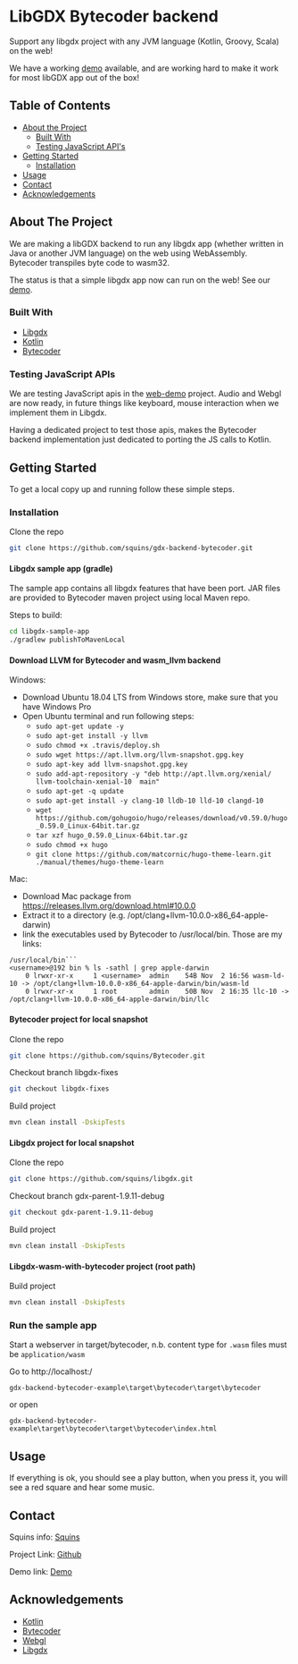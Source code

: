 # LibGDX Bytecoder backend
Support any libgdx project with any JVM language (Kotlin, Groovy, Scala) on the web!

We have a working [demo] available, and are working hard to make it work for most libGDX app out of the box!


## Table of Contents

* [About the Project](#about-the-project)
  * [Built With](#built-with)
  * [Testing JavaScript API's](#testing-javascript-apis)
* [Getting Started](#getting-started)
  * [Installation](#installation)
* [Usage](#usage)
* [Contact](#contact)
* [Acknowledgements](#acknowledgements)


## About The Project

We are making a libGDX backend to run any libgdx app (whether written in Java or another JVM language) on the web using WebAssembly.  
Bytecoder transpiles byte code to wasm32. 

The status is that a simple libgdx app now can run on the web! See our [demo].

### Built With

* [Libgdx]
* [Kotlin]
* [Bytecoder]

### Testing JavaScript APIs

We are testing JavaScript apis in the [web-demo] project. Audio and Webgl are now ready, in future things like keyboard, mouse interaction when we implement them in Libgdx.

Having a dedicated project to test those apis, makes the Bytecoder backend implementation just dedicated to porting the JS calls to Kotlin.

## Getting Started

To get a local copy up and running follow these simple steps.

### Installation

Clone the repo
```sh
git clone https://github.com/squins/gdx-backend-bytecoder.git
```
#### Libgdx sample app (gradle)

The sample app contains all libgdx features that have been port. JAR files are provided to Bytecoder maven project
using local Maven repo.

Steps to build:

```sh
cd libgdx-sample-app
./gradlew publishToMavenLocal
```

#### Download LLVM for Bytecoder and wasm_llvm backend
Windows:
* Download Ubuntu 18.04 LTS from Windows store, make sure that you have Windows Pro
* Open Ubuntu terminal and run following steps:
    * ```sudo apt-get update -y```
    * ```sudo apt-get install -y llvm```
    * ```sudo chmod +x .travis/deploy.sh```
    * ```sudo wget https://apt.llvm.org/llvm-snapshot.gpg.key```
    * ```sudo apt-key add llvm-snapshot.gpg.key```
    * ```sudo add-apt-repository -y "deb http://apt.llvm.org/xenial/   llvm-toolchain-xenial-10  main"```
    * ```sudo apt-get -q update```
    * ```sudo apt-get install -y clang-10 lldb-10 lld-10 clangd-10```
    * ```wget https://github.com/gohugoio/hugo/releases/download/v0.59.0/hugo_0.59.0_Linux-64bit.tar.gz```
    * ```tar xzf hugo_0.59.0_Linux-64bit.tar.gz```
    * ```sudo chmod +x hugo```
    * ```git clone https://github.com/matcornic/hugo-theme-learn.git ./manual/themes/hugo-theme-learn```

Mac: 
* Download Mac package from https://releases.llvm.org/download.html#10.0.0
* Extract it to a directory (e.g. /opt/clang+llvm-10.0.0-x86_64-apple-darwin)
* link the executables used by Bytecoder to /usr/local/bin. Those are my links:

```<username>@192 bin % pwd
/usr/local/bin```
<username>@192 bin % ls -sathl | grep apple-darwin
    0 lrwxr-xr-x     1 <username>  admin    54B Nov  2 16:56 wasm-ld-10 -> /opt/clang+llvm-10.0.0-x86_64-apple-darwin/bin/wasm-ld
    0 lrwxr-xr-x     1 root        admin    50B Nov  2 16:35 llc-10 -> /opt/clang+llvm-10.0.0-x86_64-apple-darwin/bin/llc
```

#### Bytecoder project for local snapshot

Clone the repo
```sh
git clone https://github.com/squins/Bytecoder.git
```
Checkout branch libgdx-fixes
```sh
git checkout libgdx-fixes
```
Build project
```sh
mvn clean install -DskipTests
```
#### Libgdx project for local snapshot
Clone the repo
```sh
git clone https://github.com/squins/libgdx.git
```
Checkout branch gdx-parent-1.9.11-debug
```sh
git checkout gdx-parent-1.9.11-debug
```
Build project
```sh
mvn clean install -DskipTests
```

#### Libgdx-wasm-with-bytecoder project (root path)
Build project
```sh
mvn clean install -DskipTests
```
### Run the sample app

Start a webserver in target/bytecoder, n.b. content type for `.wasm` files must be `application/wasm`

Go to http://localhost:<port>/

```
gdx-backend-bytecoder-example\target\bytecoder\target\bytecoder 
```
or open 
```
gdx-backend-bytecoder-example\target\bytecoder\target\bytecoder\index.html
```

## Usage

If everything is ok, you should see a play button, when you press it, you will see a red square and hear some music.

## Contact

Squins info: [Squins]

Project Link: [Github]

Demo link: [Demo]

## Acknowledgements

* [Kotlin]
* [Bytecoder]
* [Webgl]
* [Libgdx]

[libgdx]: https://libgdx.com/
[bytecoder]: https://github.com/mirkosertic/Bytecoder
[github]: https://github.com/squins/gdx-backend-bytecoder
[webgl]: https://developer.mozilla.org/nl/docs/Web/API/WebGL_API
[kotlin]: https://kotlinlang.org/
[squins]: https://www.squins.com/
[web-demo]: https://github.com/squins/web-demo
[demo]: https://squins.github.io/gdx-backend-bytecoder-example/
